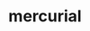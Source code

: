 ---
guide: https://www.selenic.com/hg-logo/
logohandle: mercurial-scm
reddit: https://www.reddit.com/r/mercurial/
sort: mercurial
tags:
- version_control
title: mercurial
twitter: https://x.com/mercurialscm
website: https://www.mercurial-scm.org/
wikipedia: https://en.wikipedia.org/wiki/Mercurial
---